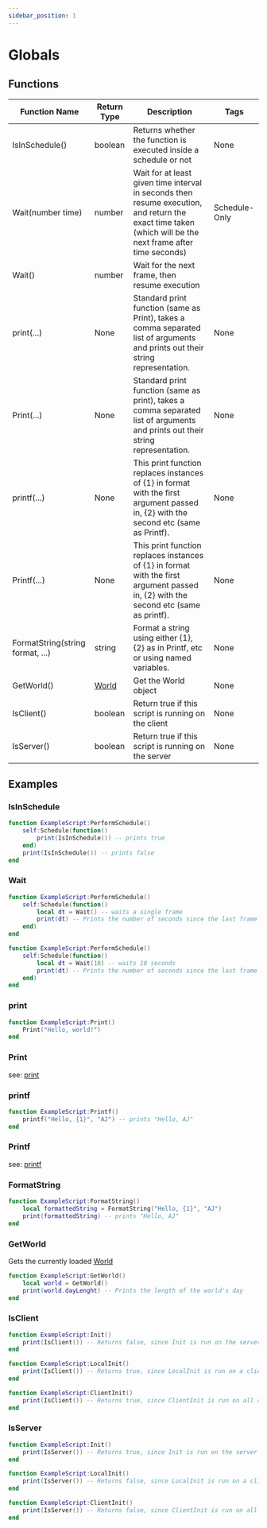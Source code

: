 ```yaml
---
sidebar_position: 1
---
```


# Globals

## Functions

| Function Name     | Return Type | Description                                                                                                                                               | Tags          |
|-------------------|-------------|-----------------------------------------------------------------------------------------------------------------------------------------------------------|---------------|
| IsInSchedule()    | boolean     | Returns whether the function is executed inside a schedule or not                                                                                         | None          |
| Wait(number time) | number      | Wait for at least given time interval in seconds then resume execution, and return the exact time taken (which will be the next frame after time seconds) | Schedule-Only |
| Wait()            | number      | Wait for the next frame, then resume execution                                                                                                            |               |
| print(...)                       | None    | Standard print function (same as Print), takes a comma separated list of arguments and prints out their string representation.       | None |
| Print(...)                       | None    | Standard print function (same as print), takes a comma separated list of arguments and prints out their string representation.       | None |
| printf(...)                      | None    | This print function replaces instances of {1} in format with the first argument passed in, {2} with the second etc (same as Printf). | None |
| Printf(...)                      | None    | This print function replaces instances of {1} in format with the first argument passed in, {2} with the second etc (same as printf). | None |
| FormatString(string format, ...) | string  | Format a string using either {1}, {2} as in Printf, etc or using named variables.                                                    | None |
| GetWorld()                       | [World](World)   | Get the World object                                                                                                                 | None |
| IsClient()                       | boolean | Return true if this script is running on the client                                                                                  | None |
| IsServer()                       | boolean | Return true if this script is running on the server                                                                                  | None |

## Examples

### IsInSchedule

```lua
function ExampleScript:PerformSchedule()
    self:Schedule(function() 
        print(IsInSchedule()) -- prints true
    end)
    print(IsInSchedule()) -- prints false
end
```

### Wait

```lua
function ExampleScript:PerformSchedule()
    self:Schedule(function()
        local dt = Wait() -- waits a single frame
        print(dt) -- Prints the number of seconds since the last frame
    end)
end
```
```lua
function ExampleScript:PerformSchedule()
    self:Schedule(function()
        local dt = Wait(10) -- waits 10 seconds
        print(dt) -- Prints the number of seconds since the last frame
    end)
end
```

### print
```lua
function ExampleScript:Print()
    Print("Hello, world!")
end
```

### Print

see: [print](#print)

### printf

```lua
function ExampleScript:Printf()
    printf("Hello, {1}", "AJ") -- prints "Hello, AJ"
end
```

### Printf

see: [printf](#printf)

### FormatString

```lua
function ExampleScript:FormatString()
    local formattedString = FormatString("Hello, {1}", "AJ")
    print(formattedString) -- prints "Hello, AJ"
end
```

### GetWorld

Gets the currently loaded [World](World)

```lua
function ExampleScript:GetWorld()
    local world = GetWorld()
    print(world.dayLenght) -- Prints the length of the world's day 
end
```

### IsClient

```lua
function ExampleScript:Init()
    print(IsClient()) -- Returns false, since Init is run on the server
end

function ExampleScript:LocalInit()
    print(IsClient()) -- Returns true, since LocalInit is run on a client
end

function ExampleScript:ClientInit()
    print(IsClient()) -- Returns true, since ClientInit is run on all clients
end
```

### IsServer

```lua
function ExampleScript:Init()
    print(IsServer()) -- Returns true, since Init is run on the server
end

function ExampleScript:LocalInit()
    print(IsServer()) -- Returns false, since LocalInit is run on a client
end

function ExampleScript:ClientInit()
    print(IsServer()) -- Returns false, since ClientInit is run on all clients
end
```


